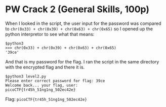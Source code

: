 # PW Crack 2 (General Skills, 100p)
When I looked in the script, the user input for the password was compared to `chr(0x33) + chr(0x39) + chr(0x63) + chr(0x65)` so I opened up the python interpretor
to see what that means:
```
$python3
>>> chr(0x33) + chr(0x39) + chr(0x63) + chr(0x65)
'39ce'
```
And that is my password for the flag. I ran the script in the same directory with the encrypted flag and there it is.
```
$python3 level2.py 
Please enter correct password for flag: 39ce
Welcome back... your flag, user:
picoCTF{tr45h_51ng1ng_502ec42e}
```
Flag: `picoCTF{tr45h_51ng1ng_502ec42e}`
